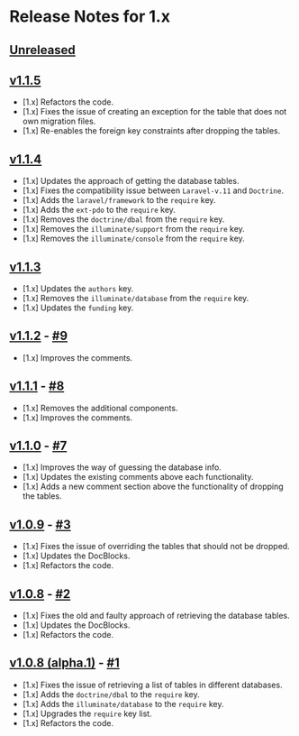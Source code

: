 # Release Notes for 1.x

## [Unreleased](https://github.com/mahmoudmohamedramadan/custom-fresh/compare/v1.1.5...1.x)

## [v1.1.5](https://github.com/mahmoudmohamedramadan/custom-fresh/releases/tag/v1.1.5)

- [1.x] Refactors the code.
- [1.x] Fixes the issue of creating an exception for the table that does not own migration files.
- [1.x] Re-enables the foreign key constraints after dropping the tables.

## [v1.1.4](https://github.com/mahmoudmohamedramadan/custom-fresh/releases/tag/v1.1.4)

- [1.x] Updates the approach of getting the database tables.
- [1.x] Fixes the compatibility issue between `Laravel-v.11` and `Doctrine`.
- [1.x] Adds the `laravel/framework` to the `require` key.
- [1.x] Adds the `ext-pdo` to the `require` key.
- [1.x] Removes the `doctrine/dbal` from the `require` key.
- [1.x] Removes the `illuminate/support` from the `require` key.
- [1.x] Removes the `illuminate/console` from the `require` key.

## [v1.1.3](https://github.com/mahmoudmohamedramadan/custom-fresh/releases/tag/v1.1.3)

- [1.x] Updates the `authors` key.
- [1.x] Removes the `illuminate/database` from the `require` key.
- [1.x] Updates the `funding` key.

## [v1.1.2](https://github.com/mahmoudmohamedramadan/custom-fresh/releases/tag/v1.1.2) - [#9](https://github.com/mahmoudmohamedramadan/custom-fresh/pull/9)

- [1.x] Improves the comments.

## [v1.1.1](https://github.com/mahmoudmohamedramadan/custom-fresh/releases/tag/v1.1.1) - [#8](https://github.com/mahmoudmohamedramadan/custom-fresh/pull/8)

- [1.x] Removes the additional components.
- [1.x] Improves the comments.

## [v1.1.0](https://github.com/mahmoudmohamedramadan/custom-fresh/releases/tag/v1.1.0) - [#7](https://github.com/mahmoudmohamedramadan/custom-fresh/pull/7)

- [1.x] Improves the way of guessing the database info.
- [1.x] Updates the existing comments above each functionality.
- [1.x] Adds a new comment section above the functionality of dropping the tables.

## [v1.0.9](https://github.com/mahmoudmohamedramadan/custom-fresh/releases/tag/v1.0.9) - [#3](https://github.com/mahmoudmohamedramadan/custom-fresh/pull/3)

- [1.x] Fixes the issue of overriding the tables that should not be dropped.
- [1.x] Updates the DocBlocks.
- [1.x] Refactors the code.

## [v1.0.8](https://github.com/mahmoudmohamedramadan/custom-fresh/releases/tag/v1.0.8) - [#2](https://github.com/mahmoudmohamedramadan/custom-fresh/pull/2)

- [1.x] Fixes the old and faulty approach of retrieving the database tables.
- [1.x] Updates the DocBlocks.
- [1.x] Refactors the code.

## [v1.0.8 (alpha.1)](https://github.com/mahmoudmohamedramadan/custom-fresh/releases/tag/v1.0.8-alpha.1) - [#1](https://github.com/mahmoudmohamedramadan/custom-fresh/pull/1)

- [1.x] Fixes the issue of retrieving a list of tables in different databases.
- [1.x] Adds the `doctrine/dbal` to the `require` key.
- [1.x] Adds the `illuminate/database` to the `require` key.
- [1.x] Upgrades the `require` key list.
- [1.x] Refactors the code.
